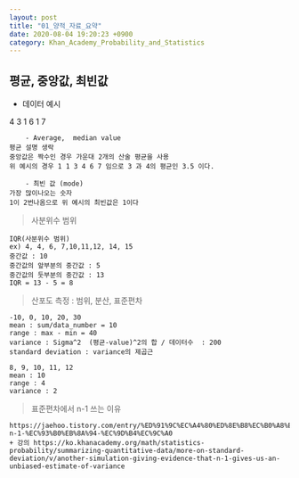 ```yaml
---
layout: post
title: "01_양적_자료_요약"
date: 2020-08-04 19:20:23 +0900
category: Khan_Academy_Probability_and_Statistics
---
```


## 평균, 중앙값, 최빈값

- 데이터 예시 <br>

4   3   1   6   1   7 <br>

```
    - Average,  median value
평균 설명 생락 
중앙값은 짝수인 경우 가운대 2개의 산술 평균을 사용
위 예시의 경우 1 1 3 4 6 7 임으로 3 과 4의 평균인 3.5 이다.
 
    - 최빈 값 (mode)
가장 많이나오는 숫자
1이 2번나옴으로 위 예시의 최빈값은 1이다
```

> 사분위수 범위

```
IQR(사분위수 범위)
ex) 4, 4, 6, 7,10,11,12, 14, 15
중간값 : 10
중간값의 앞부분의 중간값 : 5
중간값의 둣부분의 중간값 : 13
IQR = 13 - 5 = 8
```

> 산포도 측정 : 범위, 분산, 표준편차

```
-10, 0, 10, 20, 30
mean : sum/data_number = 10
range : max - min = 40
variance : Sigma^2  (평균-value)^2의 합 / 데이터수  : 200
standard deviation : variance의 제곱근 

8, 9, 10, 11, 12
mean : 10
range : 4
variance : 2
```

> 표준편차에서 n-1 쓰는 이유 

```
https://jaehoo.tistory.com/entry/%ED%91%9C%EC%A4%80%ED%8E%B8%EC%B0%A8%EC%97%90%EC%84%9C-n-1-%EC%93%B0%EB%8A%94-%EC%9D%B4%EC%9C%A0
+ 강의 https://ko.khanacademy.org/math/statistics-probability/summarizing-quantitative-data/more-on-standard-deviation/v/another-simulation-giving-evidence-that-n-1-gives-us-an-unbiased-estimate-of-variance
```
